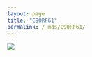```yaml
---
layout: page
title: "C9ORF61"
permalink: /_mds/C9ORF61/
---
```


![](../../algns0/5HSAA015776_aln_report.png?raw=true)